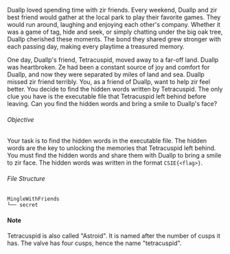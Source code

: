 Duallp loved spending time with zir friends. Every weekend, Duallp and zir best friend would gather at the local park to play their favorite games. They would run around, laughing and enjoying each other's company. Whether it was a game of tag, hide and seek, or simply chatting under the big oak tree, Duallp cherished these moments. The bond they shared grew stronger with each passing day, making every playtime a treasured memory.

One day, Duallp's friend, Tetracuspid, moved away to a far-off land. Duallp was heartbroken. Ze had been a constant source of joy and comfort for Duallp, and now they were separated by miles of land and sea. Duallp missed zir friend terribly. You, as a friend of Duallp, want to help zir feel better. You decide to find the hidden words written by Tetracuspid. The only clue you have is the executable file that Tetracuspid left behind before leaving. Can you find the hidden words and bring a smile to Duallp's face?

###### Objective

Your task is to find the hidden words in the executable file. The hidden words are the key to unlocking the memories that Tetracuspid left behind. You must find the hidden words and share them with Duallp to bring a smile to zir face. The hidden words was written in the format `CSIE{<flag>}`.

###### File Structure

```
MingleWithFriends
└── secret
```

#### Note

Tetracuspid is also called "Astroid". It is named after the number of cusps it has. The valve has four cusps, hence the name "tetracuspid".